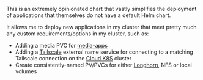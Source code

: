 This is an extremely opinionated chart that vastly simplifies the deployment of applications that themselves do not have a default Helm chart. 

It allows me to deploy new applications in my cluster that meet pretty much any custom requirements/options in my cluster, such as:
- Adding a media PVC for [media-apps](/manifests/media-apps)
- Adding a [Tailscale](/manifests/network/tailscale) external name service for connecting to a matching Tailscale connection on the [Cloud K8S](https://github.com/kenlasko/cloud-k8s) cluster
- Create consistently-named PV/PVCs for either [Longhorn](/manifests/system/longhorn), NFS or local volumes